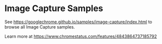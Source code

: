 Image Capture Samples
===
See https://googlechrome.github.io/samples/image-capture/index.html to browse all Image Capture samples.  

Learn more at https://www.chromestatus.com/features/4843864737185792
